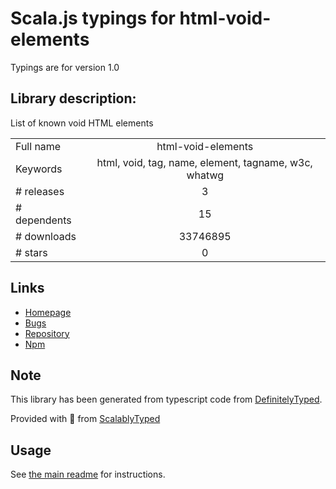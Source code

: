 
# Scala.js typings for html-void-elements

Typings are for version 1.0

## Library description:
List of known void HTML elements

|                    |                 |
| ------------------ | :-------------: |
| Full name          | html-void-elements |
| Keywords           | html, void, tag, name, element, tagname, w3c, whatwg |
| # releases         | 3 |
| # dependents       | 15 |
| # downloads        | 33746895 |
| # stars            | 0 |

## Links
- [Homepage](https://github.com/wooorm/html-void-elements#readme)
- [Bugs](https://github.com/wooorm/html-void-elements/issues)
- [Repository](https://github.com/wooorm/html-void-elements)
- [Npm](https://www.npmjs.com/package/html-void-elements)
    


## Note
This library has been generated from typescript code from [DefinitelyTyped](https://definitelytyped.org).

Provided with :purple_heart: from [ScalablyTyped](https://github.com/oyvindberg/ScalablyTyped)

## Usage
See [the main readme](../../readme.md) for instructions.


